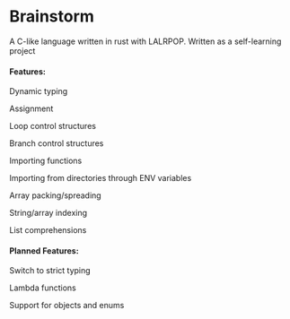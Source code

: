 # Brainstorm

A C-like language written in rust with LALRPOP. Written as a self-learning project

#### Features:
Dynamic typing

Assignment

Loop control structures

Branch control structures

Importing functions

Importing from directories through ENV variables

Array packing/spreading

String/array indexing

List comprehensions

#### Planned Features:
Switch to strict typing

Lambda functions

Support for objects and enums
